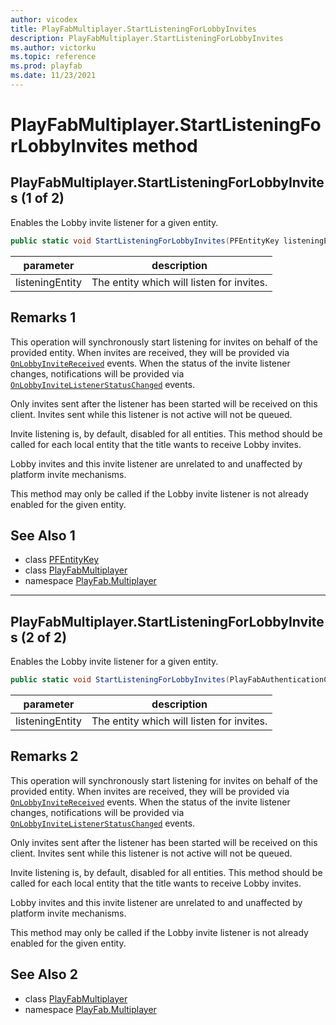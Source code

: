 ```yaml
---
author: vicodex
title: PlayFabMultiplayer.StartListeningForLobbyInvites
description: PlayFabMultiplayer.StartListeningForLobbyInvites
ms.author: victorku
ms.topic: reference
ms.prod: playfab
ms.date: 11/23/2021
---
```


# PlayFabMultiplayer.StartListeningForLobbyInvites method
## PlayFabMultiplayer.StartListeningForLobbyInvites (1 of 2)

Enables the Lobby invite listener for a given entity.

```csharp
public static void StartListeningForLobbyInvites(PFEntityKey listeningEntity)
```

| parameter | description |
| --- | --- |
| listeningEntity | The entity which will listen for invites. |

## Remarks 1

This operation will synchronously start listening for invites on behalf of the provided entity. When invites are received, they will be provided via [`OnLobbyInviteReceived`](./OnLobbyInviteReceived.md) events. When the status of the invite listener changes, notifications will be provided via [`OnLobbyInviteListenerStatusChanged`](./OnLobbyInviteListenerStatusChanged.md) events.

Only invites sent after the listener has been started will be received on this client. Invites sent while this listener is not active will not be queued.

Invite listening is, by default, disabled for all entities. This method should be called for each local entity that the title wants to receive Lobby invites.

Lobby invites and this invite listener are unrelated to and unaffected by platform invite mechanisms.

This method may only be called if the Lobby invite listener is not already enabled for the given entity.

## See Also 1

* class [PFEntityKey](../PFEntityKey.md)
* class [PlayFabMultiplayer](../PlayFabMultiplayer.md)
* namespace [PlayFab.Multiplayer](../../PlayFabMultiplayerSDK.md)

---

## PlayFabMultiplayer.StartListeningForLobbyInvites (2 of 2)

Enables the Lobby invite listener for a given entity.

```csharp
public static void StartListeningForLobbyInvites(PlayFabAuthenticationContext listeningEntity)
```

| parameter | description |
| --- | --- |
| listeningEntity | The entity which will listen for invites. |

## Remarks 2

This operation will synchronously start listening for invites on behalf of the provided entity. When invites are received, they will be provided via [`OnLobbyInviteReceived`](./OnLobbyInviteReceived.md) events. When the status of the invite listener changes, notifications will be provided via [`OnLobbyInviteListenerStatusChanged`](./OnLobbyInviteListenerStatusChanged.md) events.

Only invites sent after the listener has been started will be received on this client. Invites sent while this listener is not active will not be queued.

Invite listening is, by default, disabled for all entities. This method should be called for each local entity that the title wants to receive Lobby invites.

Lobby invites and this invite listener are unrelated to and unaffected by platform invite mechanisms.

This method may only be called if the Lobby invite listener is not already enabled for the given entity.

## See Also 2

* class [PlayFabMultiplayer](../PlayFabMultiplayer.md)
* namespace [PlayFab.Multiplayer](../../PlayFabMultiplayerSDK.md)


